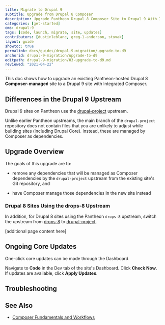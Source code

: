 ```yaml
---
title: Migrate to Drupal 9
subtitle: Upgrade from Drupal 8 Composer
description: Upgrade Pantheon Drupal 8 Composer Site to Drupal 9 With Integrated Composer
categories: [get-started]
cms: drupal-9
tags: [code, launch, migrate, site, updates]
contributors: [dustinleblanc, greg-1-anderson, stovak]
layout: guide
showtoc: true
permalink: docs/guides/drupal-9-migration/upgrade-to-d9
anchorid: drupal-9-migration/upgrade-to-d9
editpath: drupal-9-migration/03-upgrade-to-d9.md
reviewed: "2021-04-22"
---
```


This doc shows how to upgrade an existing Pantheon-hosted Drupal 8 **Composer-managed** site to a Drupal 9 site with Integrated Composer.

## Differences in the Drupal 9 Upstream

Drupal 9 sites on Pantheon use the [drupal-project](https://github.com/pantheon-systems/drupal-project) upstream. 

Unlike earlier Pantheon upstreams, the main branch of the `drupal-project` repository does not contain files that you are unlikely to adjust while building sites (including Drupal Core). Instead, these are managed by Composer as dependencies.

## Upgrade Overview 

The goals of this upgrade are to:

- remove any dependencies that will be managed as Composer dependencies by the `drupal-project` upstream from the existing site's Git repository, and

- have Composer manage those dependencies in the new site instead

### Drupal 8 Sites Using the drops-8 Upstream

In addition, for Drupal 8 sites using the Pantheon `drops-8` upstream, switch the upstream from [drops-8](https://github.com/pantheon-systems/drops-8) to [drupal-project](https://github.com/pantheon-systems/drupal-project). 


[additional page content here]


## Ongoing Core Updates

One-click core updates can be made through the Dashboard.

Navigate to **Code** in the Dev tab of the site's Dashboard. Click **Check Now**. If updates are available, click **Apply Updates**.

## Troubleshooting

<Partial file="composer-updating.md" />

## See Also

- [Composer Fundamentals and Workflows](/composer)
